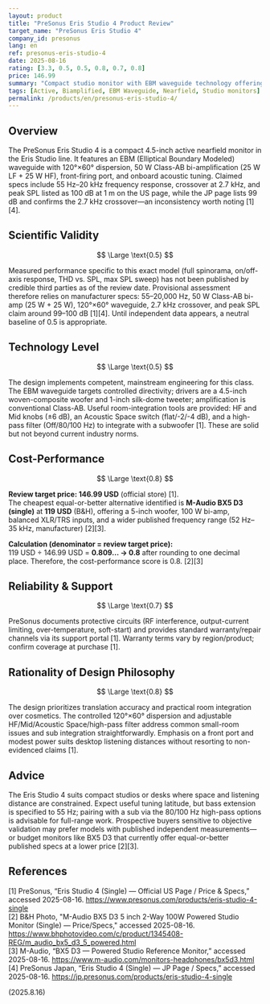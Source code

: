 ```yaml
---
layout: product
title: "PreSonus Eris Studio 4 Product Review"
target_name: "PreSonus Eris Studio 4"
company_id: presonus
lang: en
ref: presonus-eris-studio-4
date: 2025-08-16
rating: [3.3, 0.5, 0.5, 0.8, 0.7, 0.8]
price: 146.99
summary: "Compact studio monitor with EBM waveguide technology offering accurate monitoring for small studios, though limited by lack of independent measurement data."
tags: [Active, Biamplified, EBM Waveguide, Nearfield, Studio monitors]
permalink: /products/en/presonus-eris-studio-4/
---
```

## Overview

The PreSonus Eris Studio 4 is a compact 4.5-inch active nearfield monitor in the Eris Studio line. It features an EBM (Elliptical Boundary Modeled) waveguide with 120°×60° dispersion, 50 W Class-AB bi-amplification (25 W LF + 25 W HF), front-firing port, and onboard acoustic tuning. Claimed specs include 55 Hz–20 kHz frequency response, crossover at 2.7 kHz, and peak SPL listed as 100 dB at 1 m on the US page, while the JP page lists 99 dB and confirms the 2.7 kHz crossover—an inconsistency worth noting [1][4].

## Scientific Validity

$$ \Large \text{0.5} $$

Measured performance specific to this exact model (full spinorama, on/off-axis response, THD vs. SPL, max SPL sweep) has not been published by credible third parties as of the review date. Provisional assessment therefore relies on manufacturer specs: 55–20,000 Hz, 50 W Class-AB bi-amp (25 W + 25 W), 120°×60° waveguide, 2.7 kHz crossover, and peak SPL claim around 99–100 dB [1][4]. Until independent data appears, a neutral baseline of 0.5 is appropriate.

## Technology Level

$$ \Large \text{0.5} $$

The design implements competent, mainstream engineering for this class. The EBM waveguide targets controlled directivity; drivers are a 4.5-inch woven-composite woofer and 1-inch silk-dome tweeter; amplification is conventional Class-AB. Useful room-integration tools are provided: HF and Mid knobs (±6 dB), an Acoustic Space switch (flat/-2/-4 dB), and a high-pass filter (Off/80/100 Hz) to integrate with a subwoofer [1]. These are solid but not beyond current industry norms.

## Cost-Performance

$$ \Large \text{0.8} $$

**Review target price: 146.99 USD** (official store) [1].  
The cheapest equal-or-better alternative identified is **M-Audio BX5 D3 (single)** at **119 USD** (B&H), offering a 5-inch woofer, 100 W bi-amp, balanced XLR/TRS inputs, and a wider published frequency range (52 Hz–35 kHz, manufacturer) [2][3].

**Calculation (denominator = review target price):**  
119 USD ÷ 146.99 USD = **0.809… → 0.8** after rounding to one decimal place. Therefore, the cost-performance score is 0.8. [2][3]

## Reliability & Support

$$ \Large \text{0.7} $$

PreSonus documents protective circuits (RF interference, output-current limiting, over-temperature, soft-start) and provides standard warranty/repair channels via its support portal [1]. Warranty terms vary by region/product; confirm coverage at purchase [1].

## Rationality of Design Philosophy

$$ \Large \text{0.8} $$

The design prioritizes translation accuracy and practical room integration over cosmetics. The controlled 120°×60° dispersion and adjustable HF/Mid/Acoustic Space/high-pass filter address common small-room issues and sub integration straightforwardly. Emphasis on a front port and modest power suits desktop listening distances without resorting to non-evidenced claims [1].

## Advice

The Eris Studio 4 suits compact studios or desks where space and listening distance are constrained. Expect useful tuning latitude, but bass extension is specified to 55 Hz; pairing with a sub via the 80/100 Hz high-pass options is advisable for full-range work. Prospective buyers sensitive to objective validation may prefer models with published independent measurements—or budget monitors like BX5 D3 that currently offer equal-or-better published specs at a lower price [2][3].

## References

[1] PreSonus, “Eris Studio 4 (Single) — Official US Page / Price & Specs,” accessed 2025-08-16. https://www.presonus.com/products/eris-studio-4-single  
[2] B&H Photo, "M-Audio BX5 D3 5 inch 2-Way 100W Powered Studio Monitor (Single) — Price/Specs," accessed 2025-08-16. https://www.bhphotovideo.com/c/product/1345408-REG/m_audio_bx5_d3_5_powered.html  
[3] M-Audio, “BX5 D3 — Powered Studio Reference Monitor,” accessed 2025-08-16. https://www.m-audio.com/monitors-headphones/bx5d3.html  
[4] PreSonus Japan, “Eris Studio 4 (Single) — JP Page / Specs,” accessed 2025-08-16. https://jp.presonus.com/products/eris-studio-4-single

(2025.8.16)

